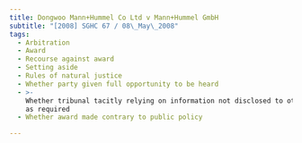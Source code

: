 ```yaml
---
title: Dongwoo Mann+Hummel Co Ltd v Mann+Hummel GmbH
subtitle: "[2008] SGHC 67 / 08\_May\_2008"
tags:
  - Arbitration
  - Award
  - Recourse against award
  - Setting aside
  - Rules of natural justice
  - Whether party given full opportunity to be heard
  - >-
    Whether tribunal tacitly relying on information not disclosed to other party
    as required
  - Whether award made contrary to public policy

---
```


